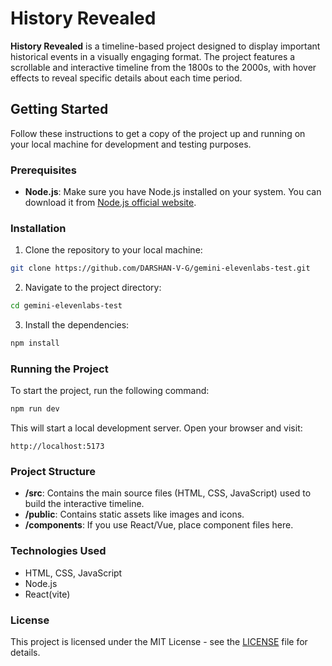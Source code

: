 
# History Revealed

**History Revealed** is a timeline-based project designed to display important historical events in a visually engaging format. The project features a scrollable and interactive timeline from the 1800s to the 2000s, with hover effects to reveal specific details about each time period.

## Getting Started

Follow these instructions to get a copy of the project up and running on your local machine for development and testing purposes.

### Prerequisites

- **Node.js**: Make sure you have Node.js installed on your system. You can download it from [Node.js official website](https://nodejs.org/).

### Installation

1. Clone the repository to your local machine:

```bash
git clone https://github.com/DARSHAN-V-G/gemini-elevenlabs-test.git
```

2. Navigate to the project directory:

```bash
cd gemini-elevenlabs-test
```

3. Install the dependencies:

```bash
npm install
```

### Running the Project

To start the project, run the following command:

```bash
npm run dev
```

This will start a local development server. Open your browser and visit:

```
http://localhost:5173
```

### Project Structure

- **/src**: Contains the main source files (HTML, CSS, JavaScript) used to build the interactive timeline.
- **/public**: Contains static assets like images and icons.
- **/components**: If you use React/Vue, place component files here.

### Technologies Used

- HTML, CSS, JavaScript
- Node.js
- React(vite)

### License

This project is licensed under the MIT License - see the [LICENSE](LICENSE) file for details.
